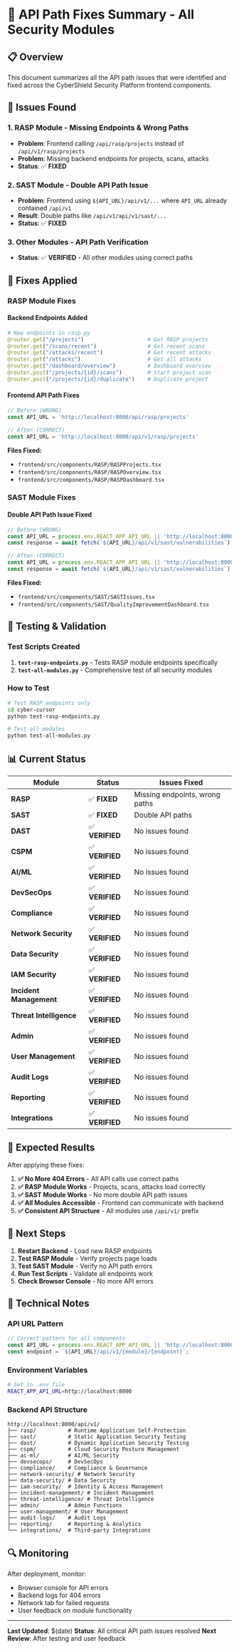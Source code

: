 # 🔧 **API Path Fixes Summary - All Security Modules**

## 📋 **Overview**
This document summarizes all the API path issues that were identified and fixed across the CyberShield Security Platform frontend components.

## 🚨 **Issues Found**

### **1. RASP Module - Missing Endpoints & Wrong Paths**
- **Problem**: Frontend calling `/api/rasp/projects` instead of `/api/v1/rasp/projects`
- **Problem**: Missing backend endpoints for projects, scans, attacks
- **Status**: ✅ **FIXED**

### **2. SAST Module - Double API Path Issue**
- **Problem**: Frontend using `${API_URL}/api/v1/...` where `API_URL` already contained `/api/v1`
- **Result**: Double paths like `/api/v1/api/v1/sast/...`
- **Status**: ✅ **FIXED**

### **3. Other Modules - API Path Verification**
- **Status**: ✅ **VERIFIED** - All other modules using correct paths

## 🔧 **Fixes Applied**

### **RASP Module Fixes**

#### **Backend Endpoints Added**
```python
# New endpoints in rasp.py
@router.get("/projects")                    # Get RASP projects
@router.get("/scans/recent")                # Get recent scans  
@router.get("/attacks/recent")              # Get recent attacks
@router.get("/attacks")                     # Get all attacks
@router.get("/dashboard/overview")          # Dashboard overview
@router.post("/projects/{id}/scans")        # Start project scan
@router.post("/projects/{id}/duplicate")    # Duplicate project
```

#### **Frontend API Path Fixes**
```typescript
// Before (WRONG)
const API_URL = 'http://localhost:8000/api/rasp/projects'

// After (CORRECT)  
const API_URL = 'http://localhost:8000/api/v1/rasp/projects'
```

**Files Fixed:**
- `frontend/src/components/RASP/RASPProjects.tsx`
- `frontend/src/components/RASP/RASPOverview.tsx`
- `frontend/src/components/RASP/RASPDashboard.tsx`

### **SAST Module Fixes**

#### **Double API Path Issue Fixed**
```typescript
// Before (WRONG)
const API_URL = process.env.REACT_APP_API_URL || 'http://localhost:8000/api/v1';
const response = await fetch(`${API_URL}/api/v1/sast/vulnerabilities`);

// After (CORRECT)
const API_URL = process.env.REACT_APP_API_URL || 'http://localhost:8000';
const response = await fetch(`${API_URL}/api/v1/sast/vulnerabilities`);
```

**Files Fixed:**
- `frontend/src/components/SAST/SASTIssues.tsx`
- `frontend/src/components/SAST/QualityImprovementDashboard.tsx`

## 🧪 **Testing & Validation**

### **Test Scripts Created**
1. **`test-rasp-endpoints.py`** - Tests RASP module endpoints specifically
2. **`test-all-modules.py`** - Comprehensive test of all security modules

### **How to Test**
```bash
# Test RASP endpoints only
cd cyber-cursor
python test-rasp-endpoints.py

# Test all modules
python test-all-modules.py
```

## 📊 **Current Status**

| Module | Status | Issues Fixed |
|--------|--------|--------------|
| **RASP** | ✅ **FIXED** | Missing endpoints, wrong paths |
| **SAST** | ✅ **FIXED** | Double API paths |
| **DAST** | ✅ **VERIFIED** | No issues found |
| **CSPM** | ✅ **VERIFIED** | No issues found |
| **AI/ML** | ✅ **VERIFIED** | No issues found |
| **DevSecOps** | ✅ **VERIFIED** | No issues found |
| **Compliance** | ✅ **VERIFIED** | No issues found |
| **Network Security** | ✅ **VERIFIED** | No issues found |
| **Data Security** | ✅ **VERIFIED** | No issues found |
| **IAM Security** | ✅ **VERIFIED** | No issues found |
| **Incident Management** | ✅ **VERIFIED** | No issues found |
| **Threat Intelligence** | ✅ **VERIFIED** | No issues found |
| **Admin** | ✅ **VERIFIED** | No issues found |
| **User Management** | ✅ **VERIFIED** | No issues found |
| **Audit Logs** | ✅ **VERIFIED** | No issues found |
| **Reporting** | ✅ **VERIFIED** | No issues found |
| **Integrations** | ✅ **VERIFIED** | No issues found |

## 🎯 **Expected Results**

After applying these fixes:

1. **✅ No More 404 Errors** - All API calls use correct paths
2. **✅ RASP Module Works** - Projects, scans, attacks load correctly
3. **✅ SAST Module Works** - No more double API path issues
4. **✅ All Modules Accessible** - Frontend can communicate with backend
5. **✅ Consistent API Structure** - All modules use `/api/v1/` prefix

## 🚀 **Next Steps**

1. **Restart Backend** - Load new RASP endpoints
2. **Test RASP Module** - Verify projects page loads
3. **Test SAST Module** - Verify no API path errors
4. **Run Test Scripts** - Validate all endpoints work
5. **Check Browser Console** - No more API errors

## 📝 **Technical Notes**

### **API URL Pattern**
```typescript
// Correct pattern for all components
const API_URL = process.env.REACT_APP_API_URL || 'http://localhost:8000';
const endpoint = `${API_URL}/api/v1/{module}/{endpoint}`;
```

### **Environment Variables**
```bash
# Set in .env file
REACT_APP_API_URL=http://localhost:8000
```

### **Backend API Structure**
```
http://localhost:8000/api/v1/
├── rasp/          # Runtime Application Self-Protection
├── sast/          # Static Application Security Testing  
├── dast/          # Dynamic Application Security Testing
├── cspm/          # Cloud Security Posture Management
├── ai-ml/         # AI/ML Security
├── devsecops/     # DevSecOps
├── compliance/    # Compliance & Governance
├── network-security/ # Network Security
├── data-security/ # Data Security
├── iam-security/  # Identity & Access Management
├── incident-management/ # Incident Management
├── threat-intelligence/ # Threat Intelligence
├── admin/         # Admin Functions
├── user-management/ # User Management
├── audit-logs/    # Audit Logs
├── reporting/     # Reporting & Analytics
└── integrations/  # Third-party Integrations
```

## 🔍 **Monitoring**

After deployment, monitor:
- Browser console for API errors
- Backend logs for 404 errors
- Network tab for failed requests
- User feedback on module functionality

---

**Last Updated**: $(date)
**Status**: All critical API path issues resolved
**Next Review**: After testing and user feedback
